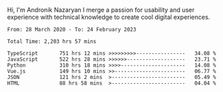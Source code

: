 Hi, I'm Andronik Nazaryan
I merge a passion for usability and user experience with technical knowledge to create cool digital experiences.


<!--START_SECTION:waka-->

```text
From: 28 March 2020 - To: 24 February 2023

Total Time: 2,203 hrs 57 mins

TypeScript       751 hrs 12 mins >>>>>>>>>----------------   34.08 %
JavaScript       522 hrs 28 mins >>>>>>-------------------   23.71 %
Python           310 hrs 18 mins >>>>---------------------   14.08 %
Vue.js           149 hrs 10 mins >>-----------------------   06.77 %
JSON             121 hrs 2 mins  >------------------------   05.49 %
HTML             88 hrs 58 mins  >------------------------   04.04 %
```

<!--END_SECTION:waka-->
